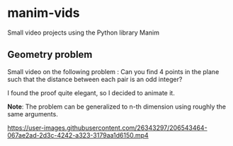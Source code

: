 # manim-vids
Small video projects using the Python library Manim 

## Geometry problem  

Small video on the following problem : Can you find 4 points in the plane such that the distance between each pair is an odd integer?  

I found the proof quite elegant, so I decided to animate it. 
  
**Note**: The problem can be generalized to n-th dimension using roughly the same arguments.

https://user-images.githubusercontent.com/26343297/206543464-067ae2ad-2d3c-4242-a323-3179aa1d6150.mp4

